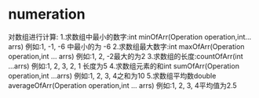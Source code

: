 # numeration
对数组进行计算:
1.求数组中最小的数字:int minOfArr(Operation operation,int... arrs)
例如:1, -1, -6 中最小的为 -6
2.求数组最大数字:int maxOfArr(Operation operation,int ... arrs)
例如:1, 2, -2最大的为2
3.求数组的长度:countOfArr(int ...arrs)
例如:1, 2, 3, 2, 1 长度为5
4.求数组元素的和int sumOfArr(Operation operation,int ...arrs)
例如:1, 2, 3, 4之和为10
5.求数组平均数double averageOfArr(Operation operation,int ... arrs)
例如:1, 2, 3, 4平均值为2.5
